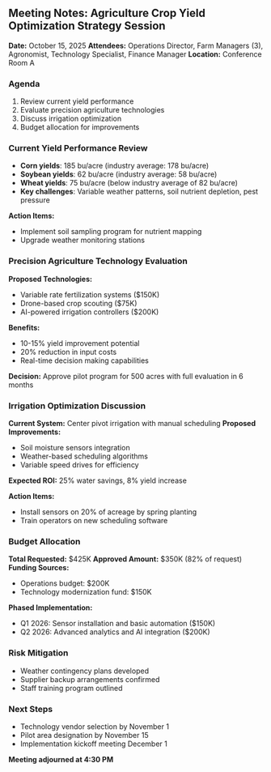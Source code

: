 ## Meeting Notes: Agriculture Crop Yield Optimization Strategy Session

**Date:** October 15, 2025
**Attendees:** Operations Director, Farm Managers (3), Agronomist, Technology Specialist, Finance Manager
**Location:** Conference Room A

### Agenda
1. Review current yield performance
2. Evaluate precision agriculture technologies
3. Discuss irrigation optimization
4. Budget allocation for improvements

### Current Yield Performance Review
- **Corn yields**: 185 bu/acre (industry average: 178 bu/acre)
- **Soybean yields**: 62 bu/acre (industry average: 58 bu/acre)
- **Wheat yields**: 75 bu/acre (below industry average of 82 bu/acre)
- **Key challenges**: Variable weather patterns, soil nutrient depletion, pest pressure

**Action Items:**
- Implement soil sampling program for nutrient mapping
- Upgrade weather monitoring stations

### Precision Agriculture Technology Evaluation
**Proposed Technologies:**
- Variable rate fertilization systems ($150K)
- Drone-based crop scouting ($75K)
- AI-powered irrigation controllers ($200K)

**Benefits:**
- 10-15% yield improvement potential
- 20% reduction in input costs
- Real-time decision making capabilities

**Decision:** Approve pilot program for 500 acres with full evaluation in 6 months

### Irrigation Optimization Discussion
**Current System:** Center pivot irrigation with manual scheduling
**Proposed Improvements:**
- Soil moisture sensors integration
- Weather-based scheduling algorithms
- Variable speed drives for efficiency

**Expected ROI:** 25% water savings, 8% yield increase

**Action Items:**
- Install sensors on 20% of acreage by spring planting
- Train operators on new scheduling software

### Budget Allocation
**Total Requested:** $425K
**Approved Amount:** $350K (82% of request)
**Funding Sources:**
- Operations budget: $200K
- Technology modernization fund: $150K

**Phased Implementation:**
- Q1 2026: Sensor installation and basic automation ($150K)
- Q2 2026: Advanced analytics and AI integration ($200K)

### Risk Mitigation
- Weather contingency plans developed
- Supplier backup arrangements confirmed
- Staff training program outlined

### Next Steps
- Technology vendor selection by November 1
- Pilot area designation by November 15
- Implementation kickoff meeting December 1

**Meeting adjourned at 4:30 PM**
